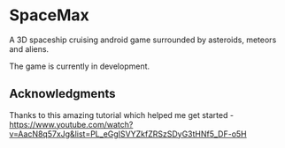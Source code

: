 # SpaceMax
A 3D spaceship cruising android game surrounded by asteroids, meteors and aliens.

The game is currently in development.

## Acknowledgments
Thanks to this amazing tutorial which helped me get started - https://www.youtube.com/watch?v=AacN8q57xJg&list=PL_eGgISVYZkfZRSzSDyG3tHNf5_DF-o5H